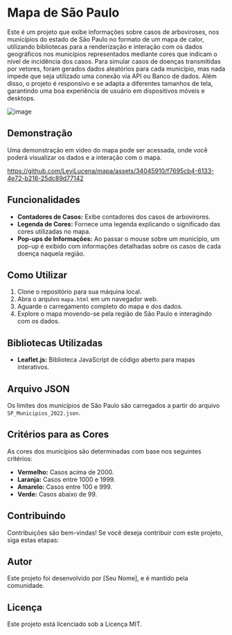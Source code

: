 # Mapa de São Paulo

Este é um projeto que exibe informações sobre casos de arboviroses, nos municípios do estado de São Paulo no formato de um mapa de calor, utilizando bibliotecas para a renderização e interação com os dados geográficos nos municípios representados mediante cores que indicam o nível de incidência dos casos. Para simular casos de doenças transmitidas por vetores, foram gerados dados aleatórios para cada município, mas nada impede que seja utilizado uma conexão via API ou Banco de dados. Além disso, o projeto é responsivo e se adapta a diferentes tamanhos de tela, garantindo uma boa experiência de usuário em dispositivos móveis e desktops.

![image](https://github.com/LeviLucena/mapa/assets/34045910/94238b8b-1740-414a-9f16-cc0cd5bbd25f)

## Demonstração

Uma demonstração em video do mapa pode ser acessada, onde você poderá visualizar os dados e a interação com o mapa.

https://github.com/LeviLucena/mapa/assets/34045910/f7695cb4-6133-4e72-b216-25dc89d77142

## Funcionalidades

- **Contadores de Casos:** Exibe contadores dos casos de arbovirores.
- **Legenda de Cores:** Fornece uma legenda explicando o significado das cores utilizadas no mapa.
- **Pop-ups de Informações:** Ao passar o mouse sobre um município, um pop-up é exibido com informações detalhadas sobre os casos de cada doença naquela região.

## Como Utilizar

1. Clone o repositório para sua máquina local.
2. Abra o arquivo `mapa.html` em um navegador web.
3. Aguarde o carregamento completo do mapa e dos dados.
4. Explore o mapa movendo-se pela região de São Paulo e interagindo com os dados.

## Bibliotecas Utilizadas

- **Leaflet.js:** Biblioteca JavaScript de código aberto para mapas interativos.

## Arquivo JSON

Os limites dos municípios de São Paulo são carregados a partir do arquivo `SP_Municipios_2022.json`.

## Critérios para as Cores

As cores dos municípios são determinadas com base nos seguintes critérios:

- **Vermelho:** Casos acima de 2000.
- **Laranja:** Casos entre 1000 e 1999.
- **Amarelo:** Casos entre 100 e 999.
- **Verde:** Casos abaixo de 99.

## Contribuindo

Contribuições são bem-vindas! Se você deseja contribuir com este projeto, siga estas etapas:

## Autor

Este projeto foi desenvolvido por [Seu Nome], e é mantido pela comunidade.

## Licença

Este projeto está licenciado sob a Licença MIT.
